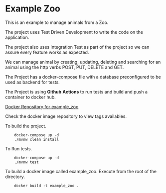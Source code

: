 # Example Zoo

This is an example to manage animals from a Zoo.

The project uses Test Driven Development to write the code 
on the application.

The project also uses Integration Test as part of the project
so we can assure every feature works as expected.

We can manage animal by creating, updating, deleting and searching
for an animal using the http verbs POST, PUT, DELETE and GET.

The Project has a docker-compose file with a database preconfigured to be
used as backend for tests.

The Project is using **Github** **Actions** to run tests and build and
push a container to docker hub.

[Docker Repository for example_zoo](https://hub.docker.com/repository/docker/pablorcruh/example_zoo)

Check the docker image repository to view tags availables.

To build the project.

```
    docker-compose up -d
    ./mvnw clean install
```

To Run tests.

```
    docker-compose up -d
    ./mvnw test
```


To build a docker image called example_zoo. Execute from the root
of the directory.
```
    docker build -t example_zoo .
```

